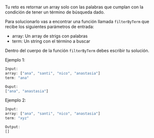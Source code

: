 Tu reto es retornar un array solo con las palabras que cumplan con la condición de tener un término de búsqueda dado.

Para solucionarlo vas a encontrar una función llamada `filterByTerm` que recibe los siguientes parámetros de entrada:

- array: Un array de strigs con palabras
- term: Un string con el término a buscar

Dentro del cuerpo de la función `filterByTerm` debes escribir tu solución.

Ejemplo 1:

```js
Input:
array: ["ana", "santi", "nico", "anastasia"]
term: "ana"

Ouput:
["ana", "anastasia"]
```

Ejemplo 2:

```js
Input:
array: ["ana", "santi", "nico", "anastasia"]
term: "xyz"

Output:
[]
```
